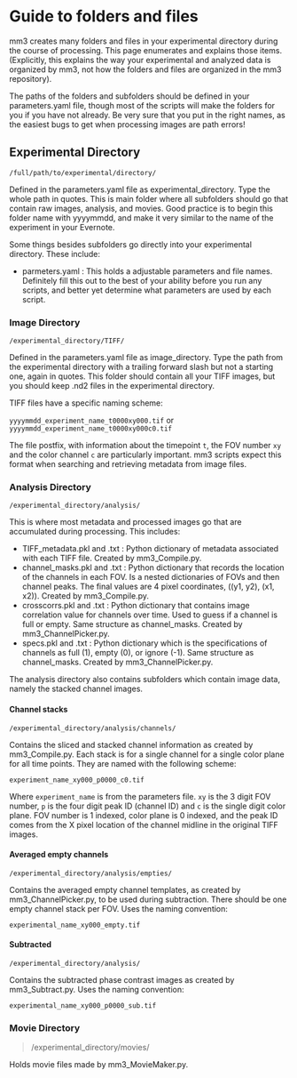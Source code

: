 # Guide to folders and files

mm3 creates many folders and files in your experimental directory during the course of processing. This page enumerates and explains those items. (Explicitly, this explains the way your experimental and analyzed data is organized by mm3, not how the folders and files are organized in the mm3 repository). 

The paths of the folders and subfolders should be defined in your parameters.yaml file, though most of the scripts will make the folders for you if you have not already. Be very sure that you put in the right names, as the easiest bugs to get when processing images are path errors!

## Experimental Directory

`/full/path/to/experimental/directory/`

Defined in the parameters.yaml file as experimental_directory. Type the whole path in quotes. This is main folder where all subfolders should go that contain raw images, analysis, and movies. Good practice is to begin this folder name with yyyymmdd, and make it very similar to the name of the experiment in your Evernote.

Some things besides subfolders go directly into your experimental directory. These include: 

* parmeters.yaml : This holds a adjustable parameters and file names. Definitely fill this out to the best of your ability before you run any scripts, and better yet determine what parameters are used by each script. 

### Image Directory

`/experimental_directory/TIFF/`

Defined in the parameters.yaml file as image_directory. Type the path from the experimental directory with a trailing forward slash but not a starting one, again in quotes. This folder should contain all your TIFF images, but you should keep .nd2 files in the experimental directory. 

TIFF files have a specific naming scheme:

`yyyymmdd_experiment_name_t0000xy000.tif` or `yyyymmdd_experiment_name_t0000xy000c0.tif`

The file postfix, with information about the timepoint `t`, the FOV number `xy` and the color channel `c` are particularly important. mm3 scripts expect this format when searching and retrieving metadata from image files. 

### Analysis Directory

`/experimental_directory/analysis/`

This is where most metadata and processed images go that are accumulated during processing. This includes:
* TIFF_metadata.pkl and .txt : Python dictionary of metadata associated with each TIFF file. Created by mm3_Compile.py.
* channel_masks.pkl and .txt : Python dictionary that records the location of the channels in each FOV. Is a nested dictionaries of FOVs and then channel peaks. The final values are 4 pixel coordinates, ((y1, y2), (x1, x2)). Created by mm3_Compile.py.
* crosscorrs.pkl and .txt : Python dictionary that contains image correlation value for channels over time. Used to guess if a channel is full or empty. Same structure as channel_masks. Created by mm3_ChannelPicker.py.
* specs.pkl and .txt : Python dictionary which is the specifications of channels as full (1), empty (0), or ignore (-1). Same structure as channel_masks. Created by mm3_ChannelPicker.py.

The analysis directory also contains subfolders which contain image data, namely the stacked channel images.

#### Channel stacks

`/experimental_directory/analysis/channels/`

Contains the sliced and stacked channel information as created by mm3_Compile.py. Each stack is for a single channel for a single color plane for all time points. They are named with the following scheme: 

`experiment_name_xy000_p0000_c0.tif` 

Where `experiment_name` is from the parameters file. `xy` is the 3 digit FOV number, `p` is the four digit peak ID (channel ID) and `c` is the single digit color plane. FOV number is 1 indexed, color plane is 0 indexed, and the peak ID comes from the X pixel location of the channel midline in the original TIFF images. 

#### Averaged empty channels

`/experimental_directory/analysis/empties/`

Contains the averaged empty channel templates, as created by mm3_ChannelPicker.py, to be used during subtraction. There should be one empty channel stack per FOV. Uses the naming convention:

`experimental_name_xy000_empty.tif`

#### Subtracted 

`/experimental_directory/analysis/`

Contains the subtracted phase contrast images as created by mm3_Subtract.py. Uses the naming convention:

`experimental_name_xy000_p0000_sub.tif`

### Movie Directory

> /experimental_directory/movies/ 

Holds movie files made by mm3_MovieMaker.py.



